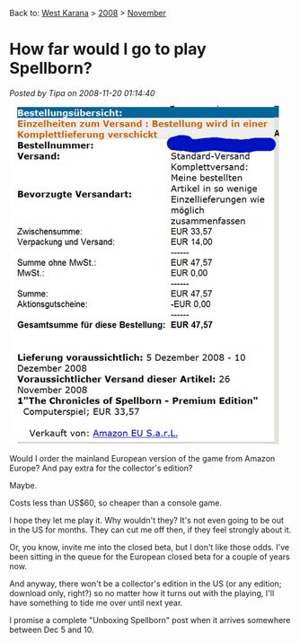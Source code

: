 Back to: [West Karana](/posts/westkarana.md) > [2008](/posts/2008/westkarana.md) > [November](./westkarana.md)
# How far would I go to play Spellborn?

*Posted by Tipa on 2008-11-20 01:14:40*

![](../../../uploads/2008/11/bestellung.jpg "bestellung")

Would I order the mainland European version of the game from Amazon Europe? And pay extra for the collector's edition?

Maybe.

Costs less than US$60, so cheaper than a console game.

I hope they let me play it. Why wouldn't they? It's not even going to be out in the US for months. They can cut me off then, if they feel strongly about it.

Or, you know, invite me into the closed beta, but I don't like those odds. I've been sitting in the queue for the European closed beta for a couple of years now.

And anyway, there won't be a collector's edition in the US (or any edition; download only, right?) so no matter how it turns out with the playing, I'll have something to tide me over until next year.

I promise a complete "Unboxing Spellborn" post when it arrives somewhere between Dec 5 and 10.
